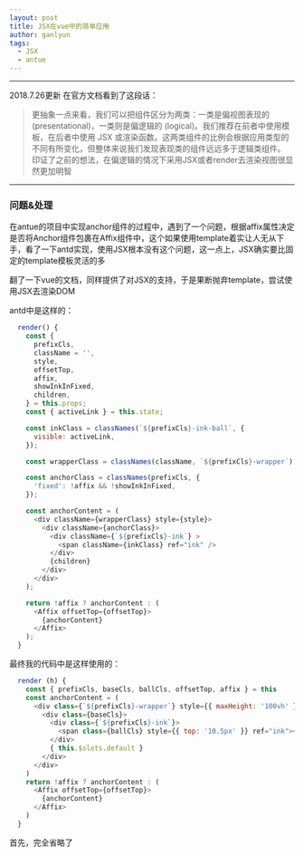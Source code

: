 ```yaml
---
layout: post
title: JSX在vue中的简单应用
author: ganlyun
tags:
  - JSX
  - antue
---
```


-------
2018.7.26更新
在官方文档看到了这段话：
> 更抽象一点来看，我们可以把组件区分为两类：一类是偏视图表现的 (presentational)，一类则是偏逻辑的 (logical)。我们推荐在前者中使用模板，在后者中使用 JSX 或渲染函数。这两类组件的比例会根据应用类型的不同有所变化，但整体来说我们发现表现类的组件远远多于逻辑类组件。
印证了之前的想法，在偏逻辑的情况下采用JSX或者render去渲染视图很显然更加明智
-------

### 问题&处理

在antue的项目中实现anchor组件的过程中，遇到了一个问题，根据affix属性决定是否将Anchor组件包裹在Affix组件中，这个如果使用template着实让人无从下手，看了一下antd实现，使用JSX根本没有这个问题，这一点上，JSX确实要比固定的template模板灵活的多

翻了一下vue的文档，同样提供了对JSX的支持，于是果断抛弃template，尝试使用JSX去渲染DOM

antd中是这样的：

```javascript
  render() {
    const {
      prefixCls,
      className = '',
      style,
      offsetTop,
      affix,
      showInkInFixed,
      children,
    } = this.props;
    const { activeLink } = this.state;

    const inkClass = classNames(`${prefixCls}-ink-ball`, {
      visible: activeLink,
    });

    const wrapperClass = classNames(className, `${prefixCls}-wrapper`);

    const anchorClass = classNames(prefixCls, {
      'fixed': !affix && !showInkInFixed,
    });

    const anchorContent = (
      <div className={wrapperClass} style={style}>
        <div className={anchorClass}>
          <div className={`${prefixCls}-ink`} >
            <span className={inkClass} ref="ink" />
          </div>
          {children}
        </div>
      </div>
    );

    return !affix ? anchorContent : (
      <Affix offsetTop={offsetTop}>
        {anchorContent}
      </Affix>
    );
  }
```

最终我的代码中是这样使用的：

```JavaScript
  render (h) {
    const { prefixCls, baseCls, ballCls, offsetTop, affix } = this
    const anchorContent = (
      <div class={`${prefixCls}-wrapper`} style={{ maxHeight: '100vh' }}>
        <div class={baseCls}>
          <div class={`${prefixCls}-ink`}>
            <span class={ballCls} style={{ top: '10.5px' }} ref="ink"></span>
          </div>
          { this.$slots.default }
        </div>
      </div>
    )
    return !affix ? anchorContent : (
      <Affix offsetTop={offsetTop}>
        {anchorContent}
      </Affix>
    )
  }
```
首先，完全省略了<template/>，使用render方法，h是必传参数（babel-plugin-transform-vue-jsx@3.4.0后可以自动注入），具体可见官方文档说明，基本写法与react无异，就是在class和style上取消了v-bind:前缀，它们的属性值使用的{}包裹，像ref特性的用法依然保持原样

* 详细用法参见 [babel-plugin-transform-vue-jsx的GitHub主页](https://github.com/vuejs/babel-plugin-transform-vue-jsx)

这里面最需要注意的就是插槽的用法，直接写<slot/>是没有用的，必须使用{this.$slots.default}才可以

用是可以用了，但是问题来了：what is JSX?

### What is JSX?


```javascript
const element = <h1>Hello, world!</h1>;
```
直观一点上面就是JSX

* [印记中文react文档中的JSX介绍](https://react.docschina.org/docs/introducing-jsx.html)

#### 总结一下：
1. JSX是一种 JavaScript 的语法扩展
2. JSX中可以使用 JavaScript 的表达式
3. JSX本身也是 JavaScript 的表达式，在编译之后会被转化为普通的 JavaScript 对象，因此可以作为参数或者返回值
4. 你可以使用引号来定义以字符串为值的属性，也可以使用大括号来定义以 JavaScript 表达式为值的属性（即就是第二点中的“使用”了）
5. Babel 转译器会把 JSX 转换成一个名为 `React.createElement()` 的方法调用，所以，从本质上讲，JSX 只是为 `React.createElement(component, props, ...children)` 函数提供的语法糖（这一点在vue里面也是一样，下面的引用来自vue文档）

> `createElement` 到底会返回什么呢？其实不是一个_实际的_ DOM 元素。它更准确的名字可能是 `createNodeDescription`，因为它所包含的信息会告诉 Vue 页面上需要渲染什么样的节点，及其子节点。我们把这样的节点描述为“虚拟节点 (Virtual Node)”，也常简写它为“VNode”。“虚拟 DOM”是我们对由 Vue 组件树建立起来的整个 VNode 树的称呼。

到这里，基本就理解JSX了，更进一步的，就是如何实现一个JSX了，先挖个坑吧

